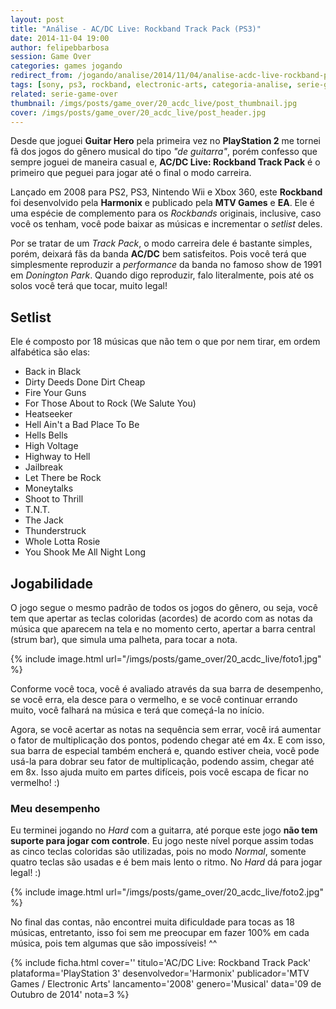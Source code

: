 ```yaml
---
layout: post
title: "Análise - AC/DC Live: Rockband Track Pack (PS3)"
date: 2014-11-04 19:00
author: felipebbarbosa
session: Game Over
categories: games jogando
redirect_from: /jogando/analise/2014/11/04/analise-acdc-live-rockband-ps3.html
tags: [sony, ps3, rockband, electronic-arts, categoria-analise, serie-game-over]
related: serie-game-over
thumbnail: /imgs/posts/game_over/20_acdc_live/post_thumbnail.jpg
cover: /imgs/posts/game_over/20_acdc_live/post_header.jpg
---
```


Desde que joguei **Guitar Hero** pela primeira vez no **PlayStation 2** me tornei fã dos jogos do gênero musical do tipo _"de guitarra"_, porém confesso que sempre joguei de maneira casual e, **AC/DC Live: Rockband Track Pack** é o primeiro que peguei para jogar até o final o modo carreira.

<!--more-->

Lançado em 2008 para PS2, PS3, Nintendo Wii e Xbox 360, este **Rockband** foi desenvolvido pela **Harmonix** e publicado pela **MTV Games** e **EA**. Ele é uma espécie de complemento para os _Rockbands_ originais, inclusive, caso você os tenham, você pode baixar as músicas e incrementar o _setlist_ deles.

Por se tratar de um _Track Pack_, o modo carreira dele é bastante simples, porém, deixará fãs da banda **AC/DC** bem satisfeitos. Pois você terá que simplesmente reproduzir a _performance_ da banda no famoso show de 1991 em _Donington Park_. Quando digo reproduzir, falo literalmente, pois até os solos você terá que tocar, muito legal!

## Setlist

Ele é composto por 18 músicas que não tem o que por nem tirar, em ordem alfabética são elas:

- Back in Black
- Dirty Deeds Done Dirt Cheap
- Fire Your Guns
- For Those About to Rock (We Salute You)
- Heatseeker
- Hell Ain't a Bad Place To Be
- Hells Bells
- High Voltage
- Highway to Hell
- Jailbreak
- Let There be Rock
- Moneytalks
- Shoot to Thrill
- T.N.T.
- The Jack
- Thunderstruck
- Whole Lotta Rosie
- You Shook Me All Night Long

## Jogabilidade

O jogo segue o mesmo padrão de todos os jogos do gênero, ou seja, você tem que apertar as teclas coloridas (acordes) de acordo com as notas da música que aparecem na tela e no momento certo, apertar a barra central (strum bar), que simula uma palheta, para tocar a nota.

{% include image.html url="/imgs/posts/game_over/20_acdc_live/foto1.jpg" %}

Conforme você toca, você é avaliado através da sua barra de desempenho, se você erra, ela desce para o vermelho, e se você continuar errando muito, você falhará na música e terá que começá-la no início.

Agora, se você acertar as notas na sequência sem errar, você irá aumentar o fator de multiplicação dos pontos, podendo chegar até em 4x. E com isso, sua barra de especial também encherá e, quando estiver cheia, você pode usá-la para dobrar seu fator de multiplicação, podendo assim, chegar até em 8x. Isso ajuda muito em partes difíceis, pois você escapa de ficar no vermelho! :)

### Meu desempenho

Eu terminei jogando no _Hard_ com a guitarra, até porque este jogo **não tem suporte para jogar com controle**. Eu jogo neste nível porque assim todas as cinco teclas coloridas são utilizadas, pois no modo _Normal_, somente quatro teclas são usadas e é bem mais lento o ritmo. No _Hard_ dá para jogar legal! :)

{% include image.html url="/imgs/posts/game_over/20_acdc_live/foto2.jpg" %}

No final das contas, não encontrei muita dificuldade para tocas as 18 músicas, entretanto, isso foi sem me preocupar em fazer 100% em cada música, pois tem algumas que são impossíveis! ^^

{% include ficha.html
  cover=''
  titulo='AC/DC Live: Rockband Track Pack'
  plataforma='PlayStation 3'
  desenvolvedor='Harmonix'
  publicador='MTV Games / Electronic Arts'
  lancamento='2008'
  genero='Musical'
  data='09 de Outubro de 2014'
  nota=3 %}
